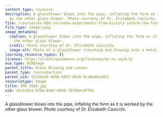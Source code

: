```yaml
---
content_type: resource
description: A glassblower blows into the pipe, inflating the form as it is worked
  by the other glass blower. Photo courtesy of Dr. Elizabeth Cavicchi.
file: /courses/ec-050-recreate-experiments-from-history-inform-the-future-from-the-past-galileo-january-iap-2010/cbc9c01a9f0a03470950f8f982c9f703_IMG_3683.jpg
file_type: image/jpeg
image_metadata:
  caption: A glassblower blows into the pipe, inflating the form as it is worked by
    the other glass blower.
  credit: Photo courtesy of Dr. Elizabeth Cavicchi.
  image-alt: Photo of a glassblower crouching and blowing into a metal pipe.
learning_resource_types: []
license: https://creativecommons.org/licenses/by-nc-sa/4.0/
ocw_type: OCWImage
parent_title: Glass Blowing and Lenses
parent_type: CourseSection
parent_uid: 52359a2b-465b-b053-08c6-9cabe4b1e911
resourcetype: Image
title: IMG_3683.jpg
uid: cbc9c01a-9f0a-0347-0950-f8f982c9f703
---
```

A glassblower blows into the pipe, inflating the form as it is worked by the other glass blower. Photo courtesy of Dr. Elizabeth Cavicchi.